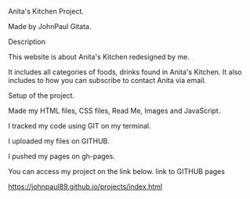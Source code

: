 Anita's Kitchen Project.

Made by JohnPaul Gitata.

Description

This website is about Anita's Kitchen redesigned by me.

It includes all categories of foods, drinks found in Anita's Kitchen.
It also includes to how you can subscribe to contact Anita via  email.

Setup of the project.


Made my HTML files, CSS files, Read Me, Images and JavaScript.

I tracked my code using GIT on my terminal.

I uploaded my files on GITHUB.

I pushed my pages on gh-pages.

You can access my project on the link below.
link to GITHUB pages

https://johnpaul89.github.io/projects/index.html
